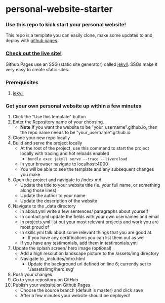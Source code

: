 # personal-website-starter

### Use this repo to kick start your personal website!
This repo is a template you can easily clone, make some updates to and, deploy with [github pages](https://pages.github.com/). 
### [Check out the live site!](https://iballard95.github.io/personal-website-starter/)

Github Pages use an SSG (static site generator) called [jekyll](https://jekyllrb.com/). SSGs make it very easy to create static sites. 

### Prerequisites
1. [jekyll](https://jekyllrb.com/docs/)

### Get your own personal website up within a few minutes

1. Click the "Use this template" button
2. Enter the Repository name of your choosing. 
    - **Note** If you want the website to be "your_username".github.io, then the repo name needs to be "your_username".github.io
3. Clone your new repo locally
4. Build and serve the project locally
    - At the root of the project, use this command to start the project locally with tracing and hot reloads enabled
        - `bundle exec jekyll serve --trace --livereload`
    - In your browser navigate to localhost:4000
    - You will be able to see the template and any subsequent changes you make
4. Open the project and navigate to /index.md
    - Update the title to your website title (ie. your full name, or something along those lines)
    - Update the author to your name
    - Update the description of the website
3. Navigate to the _data directory
    - In about.yml write a few sentences/ paragraphs about yourself
    - In contact.yml update the fields with your own usernames and email
    - In projects.yml list out your most relevant projects and work you are most proud of
    - In skills.yml talk about some relevant things that you are good at.
        - If you have any certifications you can list them out as well
    - If you have any testimonials, add them in testimonials.yml
4. Update the splash screen/ hero image (optional)
    - Add a high resolution landscape picture to the /assets/img directory
    - Navigate to _includes/intro.html
        - Update the background url defined on line 6; currently set to './assets/img/hero.svg'
5. Push your changes
6. Go to your repository on GitHub
7. Publish your website on Github Pages
    - Choose the source branch (default is master) and click save
    - After a few minutes your website should be deployed!

